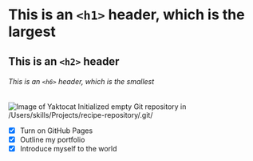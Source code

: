 # This is an `<h1>` header, which is the largest
## This is an `<h2>` header
###### This is an `<h6>` header, which is the smallest
![Image of Yaktocat](https://octodex.github.com/images/yaktocat.png)
Initialized empty Git repository in /Users/skills/Projects/recipe-repository/.git/

- [x] Turn on GitHub Pages
- [x] Outline my portfolio
- [x] Introduce myself to the world
